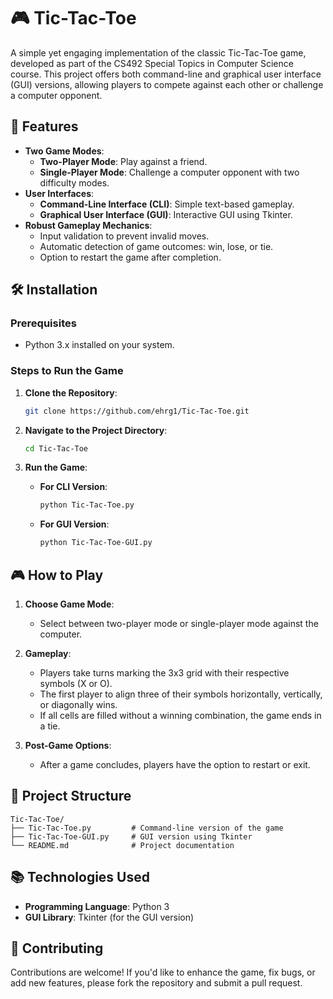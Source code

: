 
# 🎮 Tic-Tac-Toe

A simple yet engaging implementation of the classic Tic-Tac-Toe game, developed as part of the CS492 Special Topics in Computer Science course. This project offers both command-line and graphical user interface (GUI) versions, allowing players to compete against each other or challenge a computer opponent.

## 📌 Features

- **Two Game Modes**:
  - **Two-Player Mode**: Play against a friend.
  - **Single-Player Mode**: Challenge a computer opponent with two difficulty modes.
- **User Interfaces**:
  - **Command-Line Interface (CLI)**: Simple text-based gameplay.
  - **Graphical User Interface (GUI)**: Interactive GUI using Tkinter.
- **Robust Gameplay Mechanics**:
  - Input validation to prevent invalid moves.
  - Automatic detection of game outcomes: win, lose, or tie.
  - Option to restart the game after completion.

## 🛠️ Installation

### Prerequisites

- Python 3.x installed on your system.

### Steps to Run the Game

1. **Clone the Repository**:

   ```bash
   git clone https://github.com/ehrg1/Tic-Tac-Toe.git
   ```

2. **Navigate to the Project Directory**:

   ```bash
   cd Tic-Tac-Toe
   ```

3. **Run the Game**:

   - **For CLI Version**:

     ```bash
     python Tic-Tac-Toe.py
     ```

   - **For GUI Version**:

     ```bash
     python Tic-Tac-Toe-GUI.py
     ```

## 🎮 How to Play

1. **Choose Game Mode**:
   - Select between two-player mode or single-player mode against the computer.

2. **Gameplay**:
   - Players take turns marking the 3x3 grid with their respective symbols (X or O).
   - The first player to align three of their symbols horizontally, vertically, or diagonally wins.
   - If all cells are filled without a winning combination, the game ends in a tie.

3. **Post-Game Options**:
   - After a game concludes, players have the option to restart or exit.

## 📁 Project Structure

```
Tic-Tac-Toe/
├── Tic-Tac-Toe.py         # Command-line version of the game
├── Tic-Tac-Toe-GUI.py     # GUI version using Tkinter
└── README.md              # Project documentation
```

## 📚 Technologies Used

- **Programming Language**: Python 3
- **GUI Library**: Tkinter (for the GUI version)

## 🤝 Contributing

Contributions are welcome! If you'd like to enhance the game, fix bugs, or add new features, please fork the repository and submit a pull request.

